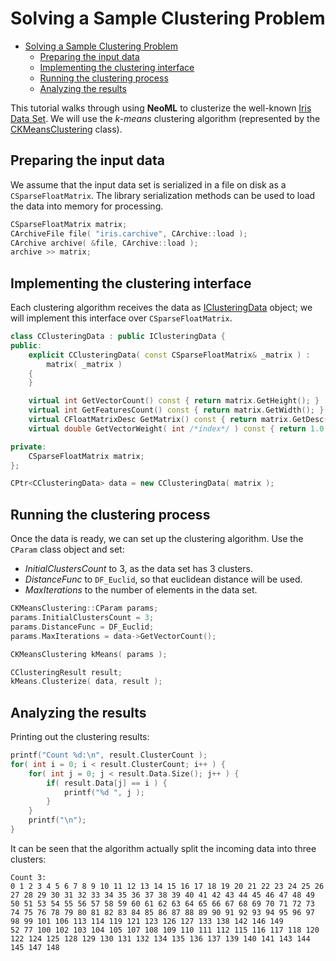 # Solving a Sample Clustering Problem

<!-- TOC -->

- [Solving a Sample Clustering Problem](#solving-a-sample-clustering-problem)
	- [Preparing the input data](#preparing-the-input-data)
	- [Implementing the clustering interface](#implementing-the-clustering-interface)
	- [Running the clustering process](#running-the-clustering-process)
	- [Analyzing the results](#analyzing-the-results)

<!-- /TOC -->

This tutorial walks through using **NeoML** to clusterize the well-known [Iris Data Set](https://archive.ics.uci.edu/ml/datasets/iris). We will use the *k-means* clustering algorithm (represented by the [CKMeansClustering](../API/Clustering/kMeans.md) class).

## Preparing the input data

We assume that the input data set is serialized in a file on disk as a `CSparseFloatMatrix`. The library serialization methods can be used to load the data into memory for processing.

```c++
CSparseFloatMatrix matrix;
CArchiveFile file( "iris.carchive", CArchive::load );
CArchive archive( &file, CArchive::load );
archive >> matrix;
```

## Implementing the clustering interface

Each clustering algorithm receives the data as [IClusteringData](../API/Clustering/README.md) object; we will implement this interface over `CSparseFloatMatrix`.

```c++
class CClusteringData : public IClusteringData {
public:
	explicit CClusteringData( const CSparseFloatMatrix& _matrix ) :
		matrix( _matrix )
	{
	}

	virtual int GetVectorCount() const { return matrix.GetHeight(); }
	virtual int GetFeaturesCount() const { return matrix.GetWidth(); }
	virtual CFloatMatrixDesc GetMatrix() const { return matrix.GetDesc(); }
	virtual double GetVectorWeight( int /*index*/ ) const { return 1.0; }

private:
	CSparseFloatMatrix matrix;
};

CPtr<CClusteringData> data = new CClusteringData( matrix );
```

## Running the clustering process

Once the data is ready, we can set up the clustering algorithm. Use the `CParam` class object and set:

- *InitialClustersCount* to 3, as the data set has 3 clusters.
- *DistanceFunc* to `DF_Euclid`, so that euclidean distance will be used.
- *MaxIterations* to the number of elements in the data set.

```c++
CKMeansClustering::CParam params;
params.InitialClustersCount = 3;
params.DistanceFunc = DF_Euclid;	
params.MaxIterations = data->GetVectorCount();

CKMeansClustering kMeans( params );

CClusteringResult result;
kMeans.Clusterize( data, result );
```

## Analyzing the results

Printing out the clustering results:

```c++
printf("Count %d:\n", result.ClusterCount );
for( int i = 0; i < result.ClusterCount; i++ ) {
	for( int j = 0; j < result.Data.Size(); j++ ) {
		if( result.Data[j] == i ) {
			printf("%d ", j );
		}
	}
	printf("\n");
}
```

It can be seen that the algorithm actually split the incoming data into three clusters:

```
Count 3:
0 1 2 3 4 5 6 7 8 9 10 11 12 13 14 15 16 17 18 19 20 21 22 23 24 25 26 27 28 29 30 31 32 33 34 35 36 37 38 39 40 41 42 43 44 45 46 47 48 49
50 51 53 54 55 56 57 58 59 60 61 62 63 64 65 66 67 68 69 70 71 72 73 74 75 76 78 79 80 81 82 83 84 85 86 87 88 89 90 91 92 93 94 95 96 97 98 99 101 106 113 114 119 121 123 126 127 133 138 142 146 149
52 77 100 102 103 104 105 107 108 109 110 111 112 115 116 117 118 120 122 124 125 128 129 130 131 132 134 135 136 137 139 140 141 143 144 145 147 148
```
